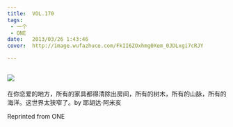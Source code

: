 ```yaml
---
title:	VOL.170
tags:
 - 一个
 - ONE
date:	2013/03/26 1:43:46
cover:	http://image.wufazhuce.com/FkII6ZOxhmg0Xem_0JDLxgi7cRJY

---
```

![](http://image.wufazhuce.com/FkII6ZOxhmg0Xem_0JDLxgi7cRJY)
---

在你恋爱的地方，所有的家具都得清除出房间，所有的树木，所有的山脉，所有的海洋。这世界太狭窄了。by 耶胡达·阿米亥
 
Reprinted from ONE
